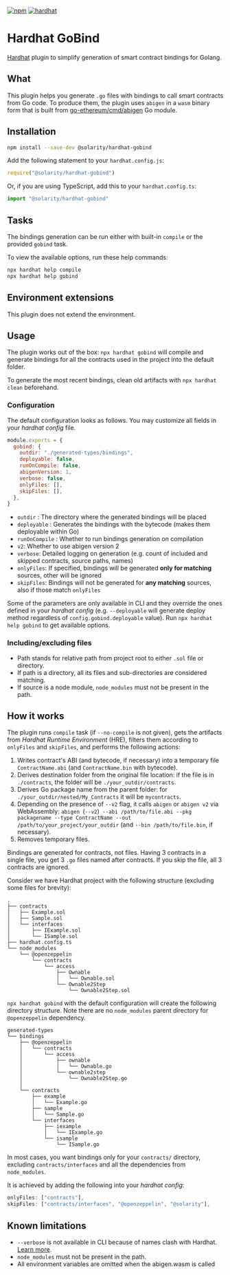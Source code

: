 [![npm](https://img.shields.io/npm/v/@solarity/hardhat-gobind.svg)](https://www.npmjs.com/package/@solarity/hardhat-gobind) [![hardhat](https://hardhat.org/buidler-plugin-badge.svg?1)](https://hardhat.org)

# Hardhat GoBind

[Hardhat](https://hardhat.org) plugin to simplify generation of smart contract bindings for Golang.

## What

This plugin helps you generate `.go` files with bindings to call smart contracts from Go code. To produce them, the plugin uses `abigen` in a `wasm` binary form that is built from [go-ethereum/cmd/abigen](https://github.com/ethereum/go-ethereum/tree/master/cmd/abigen) Go module.

## Installation

```bash
npm install --save-dev @solarity/hardhat-gobind
```

Add the following statement to your `hardhat.config.js`:

```js
require("@solarity/hardhat-gobind")
```

Or, if you are using TypeScript, add this to your `hardhat.config.ts`:

```ts
import "@solarity/hardhat-gobind"
```

## Tasks

The bindings generation can be run either with built-in `compile` or the provided `gobind` task.

To view the available options, run these help commands:

```bash
npx hardhat help compile
npx hardhat help gobind
```

## Environment extensions

This plugin does not extend the environment.

## Usage

The plugin works out of the box: `npx hardhat gobind` will compile and generate bindings for all the contracts used in the project into the default folder.

To generate the most recent bindings, clean old artifacts with `npx hardhat clean` beforehand.

### Configuration

The default configuration looks as follows. You may customize all fields in your *hardhat config* file.

```js
module.exports = {
  gobind: {
    outdir: "./generated-types/bindings",
    deployable: false,
    runOnCompile: false,
    abigenVersion: 1,
    verbose: false,
    onlyFiles: [],
    skipFiles: [],
  },
}
```

- `outdir` : The directory where the generated bindings will be placed
- `deployable` : Generates the bindings with the bytecode (makes them deployable within Go)
- `runOnCompile` : Whether to run bindings generation on compilation
- `v2`:  Whether to use abigen version 2
- `verbose`: Detailed logging on generation (e.g. count of included and skipped contracts, source paths, names)
- `onlyFiles`: If specified, bindings will be generated **only for matching** sources, other will be ignored
- `skipFiles`: Bindings will not be generated for **any matching** sources, also if those match `onlyFiles`

Some of the parameters are only available in CLI and they override the ones defined in your *hardhat config* (e.g. `--deployable` will generate deploy method regardless of `config.gobind.deployable` value). Run `npx hardhat help gobind` to get available options.

### Including/excluding files

- Path stands for relative path from project root to either `.sol` file or directory.
- If path is a directory, all its files and sub-directories are considered matching.
- If source is a node module, `node_modules` must not be present in the path.

## How it works

The plugin runs `compile` task (if `--no-compile` is not given), gets the artifacts from *Hardhat Runtime Environment* (HRE), filters them according to `onlyFiles` and `skipFiles`, and performs the following actions:

1. Writes contract's ABI (and bytecode, if necessary) into a temporary file `ContractName.abi` (and `ContractName.bin` with bytecode).
2. Derives destination folder from the original file location: if the file is in `./contracts`, the folder will be `./your_outdir/contracts`.
3. Derives Go package name from the parent folder: for `./your_outdir/nested/My_Contracts` it will be `mycontracts`.
4. Depending on the presence of `--v2` flag, it calls `abigen` or `abigen v2` via WebAssembly: `abigen `(`--v2`)` --abi /path/to/file.abi --pkg packagename --type ContractName --out /path/to/your_project/your_outdir` (and `--bin /path/to/file.bin`, if necessary).
5. Removes temporary files.


Bindings are generated for contracts, not files. Having 3 contracts in a single file, you get 3 `.go` files named after contracts. If you skip the file, all 3 contracts are ignored.

Consider we have Hardhat project with the following structure (excluding some files for brevity):

```
.
├── contracts
│   ├── Example.sol
│   ├── Sample.sol
│   └── interfaces
│       ├── IExample.sol
│       └── ISample.sol
├── hardhat.config.ts
└── node_modules
    └── @openzeppelin
        └── contracts
            └── access
                ├── Ownable
                │   └── Ownable.sol
                └── Ownable2Step
                    └── Ownable2Step.sol
```

`npx hardhat gobind` with the default configuration will create the following directory structure. Note there are no `node_modules` parent directory for `@openzeppelin` dependency.

```
generated-types
└── bindings
    ├── @openzeppelin
    │   └── contracts
    │       └── access
    │           ├── ownable
    │           │   └── Ownable.go
    │           └── ownable2step
    │               └── Ownable2Step.go
    │          
    └── contracts
        ├── example
        │   └── Example.go
        ├── sample
        │   └── Sample.go
        └── interfaces
            ├── iexample
            │   └── IExample.go
            └── isample
                └── ISample.go
```

In most cases, you want bindings only for your `contracts/` directory, excluding `contracts/interfaces` and all the dependencies from `node_modules`.

It is achieved by adding the following into your *hardhat config*:

```js
onlyFiles: ["contracts"],
skipFiles: ["contracts/interfaces", "@openzeppelin", "@solarity"],
```

## Known limitations

- `--verbose` is not available in CLI because of names clash with Hardhat. [Learn more](https://hardhat.org/hardhat-runner/docs/errors#HH202).
- `node_modules` must not be present in the path.
- All environment variables are omitted when the abigen.wasm is called
